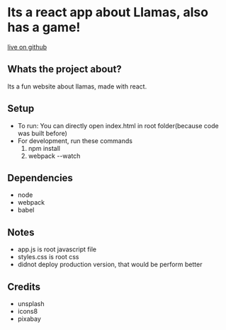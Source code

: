 # Its a react app about Llamas, also has a game!

[live on github](https://saichandd.github.io/llama-react/)

## Whats the project about?

Its a fun website about llamas, made with react.

## Setup
- To run: You can directly open index.html in root folder(because code was built before)
- For development, run these commands 
	1. npm install
	2. webpack --watch

## Dependencies
- node
- webpack
- babel

## Notes
* app.js is root javascript file
* styles.css is root css
* didnot deploy production version, that would be perform better

## Credits

* unsplash
* icons8
* pixabay